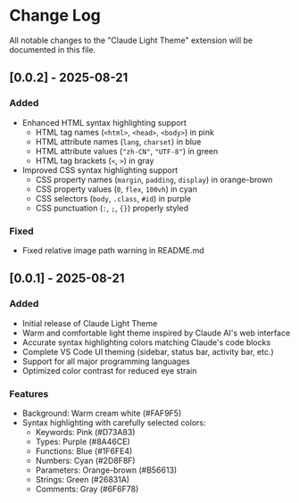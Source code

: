 # Change Log

All notable changes to the "Claude Light Theme" extension will be documented in this file.

## [0.0.2] - 2025-08-21

### Added
- Enhanced HTML syntax highlighting support
  - HTML tag names (`<html>`, `<head>`, `<body>`) in pink
  - HTML attribute names (`lang`, `charset`) in blue
  - HTML attribute values (`"zh-CN"`, `"UTF-8"`) in green
  - HTML tag brackets (`<`, `>`) in gray
- Improved CSS syntax highlighting support
  - CSS property names (`margin`, `padding`, `display`) in orange-brown
  - CSS property values (`0`, `flex`, `100vh`) in cyan
  - CSS selectors (`body`, `.class`, `#id`) in purple
  - CSS punctuation (`:`, `;`, `{}`) properly styled

### Fixed
- Fixed relative image path warning in README.md

## [0.0.1] - 2025-08-21

### Added
- Initial release of Claude Light Theme
- Warm and comfortable light theme inspired by Claude AI's web interface
- Accurate syntax highlighting colors matching Claude's code blocks
- Complete VS Code UI theming (sidebar, status bar, activity bar, etc.)
- Support for all major programming languages
- Optimized color contrast for reduced eye strain

### Features
- Background: Warm cream white (#FAF9F5)
- Syntax highlighting with carefully selected colors:
  - Keywords: Pink (#D73A83)
  - Types: Purple (#8A46CE)
  - Functions: Blue (#1F6FE4)
  - Numbers: Cyan (#2D8F8F)
  - Parameters: Orange-brown (#B56613)
  - Strings: Green (#26831A)
  - Comments: Gray (#6F6F78)

